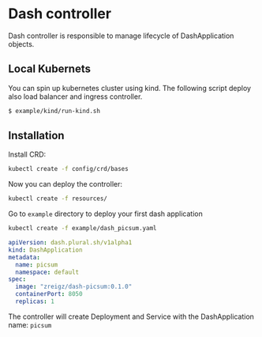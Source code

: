 # Dash controller

Dash controller is responsible to manage lifecycle of DashApplication objects.

## Local Kubernets

You can spin up kubernetes cluster using kind.
The following script deploy also load balancer and ingress controller.

```bash
$ example/kind/run-kind.sh
```

## Installation

Install CRD: 
```bash
kubectl create -f config/crd/bases
```

Now you can deploy the controller:

```bash
kubectl create -f resources/
```

Go to `example` directory to deploy your first dash application
```bash
kubectl create -f example/dash_picsum.yaml
```


```yaml
apiVersion: dash.plural.sh/v1alpha1
kind: DashApplication
metadata:
  name: picsum
  namespace: default
spec:
  image: "zreigz/dash-picsum:0.1.0"
  containerPort: 8050
  replicas: 1
```

The controller will create Deployment and Service with the DashApplication name: `picsum`
